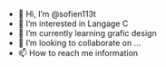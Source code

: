 - 👋 Hi, I’m @sofien113t
- 👀 I’m interested in Langage C
- 🌱 I’m currently learning grafic design
- 💞️ I’m looking to collaborate on ...
- 📫 How to reach me information

<!---
sofien113t/sofien113t is a ✨ special ✨ repository because its `README.md` (this file) appears on your GitHub profile.
You can click the Preview link to take a look at your changes.
--->
